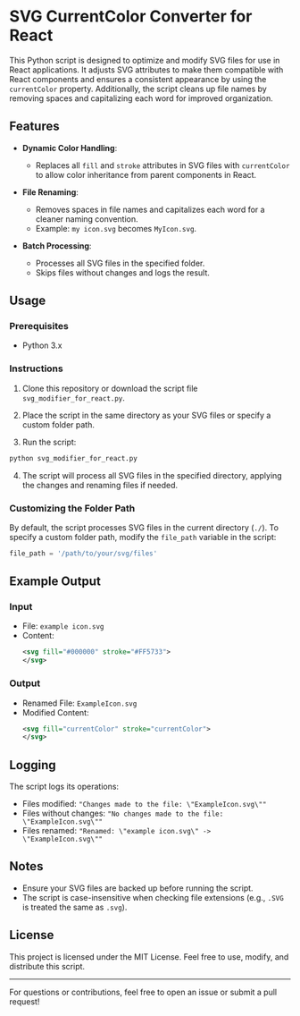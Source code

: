 # SVG CurrentColor Converter for React

This Python script is designed to optimize and modify SVG files for use in React applications. It adjusts SVG attributes to make them compatible with React components and ensures a consistent appearance by using the `currentColor` property. Additionally, the script cleans up file names by removing spaces and capitalizing each word for improved organization.

## Features

- **Dynamic Color Handling**:
  - Replaces all `fill` and `stroke` attributes in SVG files with `currentColor` to allow color inheritance from parent components in React.

- **File Renaming**:
  - Removes spaces in file names and capitalizes each word for a cleaner naming convention.
  - Example: `my icon.svg` becomes `MyIcon.svg`.

- **Batch Processing**:
  - Processes all SVG files in the specified folder.
  - Skips files without changes and logs the result.

## Usage

### Prerequisites

- Python 3.x

### Instructions

1. Clone this repository or download the script file `svg_modifier_for_react.py`.

2. Place the script in the same directory as your SVG files or specify a custom folder path.

3. Run the script:

```bash
python svg_modifier_for_react.py
```

4. The script will process all SVG files in the specified directory, applying the changes and renaming files if needed.

### Customizing the Folder Path

By default, the script processes SVG files in the current directory (`./`). To specify a custom folder path, modify the `file_path` variable in the script:

```python
file_path = '/path/to/your/svg/files'
```

## Example Output

### Input
- File: `example icon.svg`
- Content:
  ```svg
  <svg fill="#000000" stroke="#FF5733">
  </svg>
  ```

### Output
- Renamed File: `ExampleIcon.svg`
- Modified Content:
  ```svg
  <svg fill="currentColor" stroke="currentColor">
  </svg>
  ```

## Logging

The script logs its operations:
- Files modified: `"Changes made to the file: \"ExampleIcon.svg\""`
- Files without changes: `"No changes made to the file: \"ExampleIcon.svg\""`
- Files renamed: `"Renamed: \"example icon.svg\" -> \"ExampleIcon.svg\""`

## Notes

- Ensure your SVG files are backed up before running the script.
- The script is case-insensitive when checking file extensions (e.g., `.SVG` is treated the same as `.svg`).

## License

This project is licensed under the MIT License. Feel free to use, modify, and distribute this script.

---

For questions or contributions, feel free to open an issue or submit a pull request!

